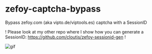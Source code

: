 # zefoy-captcha-bypass
Bypass zefoy.com (aka vipto.de/viptools.es) captcha with a SessionID

! Please look at my other repo where I show how you can generate a SessionID: https://github.com/cloutjs/zefoy-sessionid-gen !

![gif](https://cdn.upload.systems/uploads/vQSFaliV.gif)
